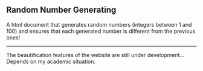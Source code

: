 ## Random Number Generating

A html document that generates random numbers (integers between 1 and 100) and ensures that each generated number is different from the previous ones!

---

The beautification features of the website are still under development... Depends on my academic situation.
